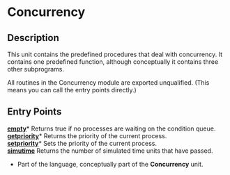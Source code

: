 
# Concurrency

## Description
This unit contains the predefined procedures that deal with concurrency. It contains one predefined function, although conceptually it contains three other subprograms.

All routines in the Concurrency module are exported unqualified. (This means you can call the entry points directly.)


## Entry Points

[**empty**](concurrency_empty.html)*   Returns true if no processes are waiting on the condition queue.  
[**getpriority**](concurrency_getpriority.html)*   Returns the priority of the current process.  
[**setpriority**](concurrency_setpriority.html)*   Sets the priority of the current process.  
[**simutime**](concurrency_simutime.html)   Returns the number of simulated time units that have passed.  


* Part of the language, conceptually part of the **Concurrency** unit.

